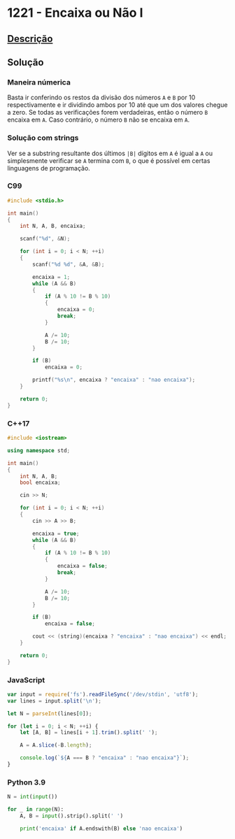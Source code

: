 # 1221 - Encaixa ou Não I

## [Descrição](https://www.beecrowd.com.br/judge/pt/problems/view/1240)

## Solução

### Maneira númerica

Basta ir conferindo os restos da divisão dos números `A` e `B` por 10 respectivamente e ir dividindo ambos por 10 até que um dos valores chegue a zero. Se todas as verificações forem verdadeiras, então o número `B` encaixa em `A`. Caso contrário, o número `B` não se encaixa em `A`.

### Solução com strings

Ver se a substring resultante dos últimos `|B|` dígitos em `A` é igual a `A` ou simplesmente verificar se `A` termina com `B`, o que é possível em certas linguagens de programação.

### C99
```c
#include <stdio.h>

int main()
{
    int N, A, B, encaixa;

    scanf("%d", &N);

    for (int i = 0; i < N; ++i)
    {
        scanf("%d %d", &A, &B);

        encaixa = 1;
        while (A && B)
        {
            if (A % 10 != B % 10)
            {
                encaixa = 0;
                break;
            }

            A /= 10;
            B /= 10;
        }

        if (B)
            encaixa = 0;

        printf("%s\n", encaixa ? "encaixa" : "nao encaixa");
    }

    return 0;
}
```

### C++17
```cpp
#include <iostream>

using namespace std;

int main()
{
    int N, A, B;
    bool encaixa;

    cin >> N;

    for (int i = 0; i < N; ++i)
    {
        cin >> A >> B;

        encaixa = true;
        while (A && B)
        {
            if (A % 10 != B % 10)
            {
                encaixa = false;
                break;
            }

            A /= 10;
            B /= 10;
        }

        if (B)
            encaixa = false;

        cout << (string)(encaixa ? "encaixa" : "nao encaixa") << endl;
    }

    return 0;
}
```

### JavaScript
```javascript
var input = require('fs').readFileSync('/dev/stdin', 'utf8');
var lines = input.split('\n');

let N = parseInt(lines[0]);

for (let i = 0; i < N; ++i) {
    let [A, B] = lines[i + 1].trim().split(' ');

    A = A.slice(-B.length);

    console.log(`${A === B ? "encaixa" : "nao encaixa"}`);
}
```

### Python 3.9
```python
N = int(input())

for _ in range(N):
    A, B = input().strip().split(' ')

    print('encaixa' if A.endswith(B) else 'nao encaixa')
```